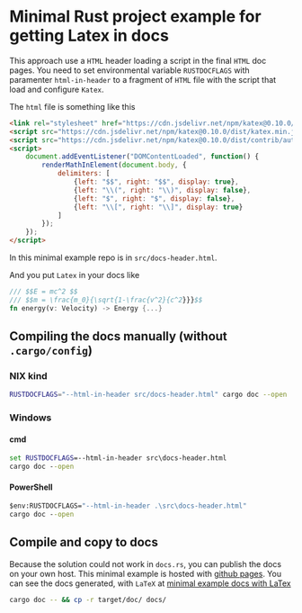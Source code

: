 # Minimal Rust project example for getting Latex in docs

This approach use a `HTML` header loading a script in the final `HTML` doc pages. You need to set environmental variable `RUSTDOCFLAGS` with paramenter `html-in-header` to a fragment of `HTML` file with the script that load and configure `Katex`.

The `html` file is something like this

```html
<link rel="stylesheet" href="https://cdn.jsdelivr.net/npm/katex@0.10.0/dist/katex.min.css" integrity="sha384-9eLZqc9ds8eNjO3TmqPeYcDj8n+Qfa4nuSiGYa6DjLNcv9BtN69ZIulL9+8CqC9Y" crossorigin="anonymous">
<script src="https://cdn.jsdelivr.net/npm/katex@0.10.0/dist/katex.min.js"                  integrity="sha384-K3vbOmF2BtaVai+Qk37uypf7VrgBubhQreNQe9aGsz9lB63dIFiQVlJbr92dw2Lx" crossorigin="anonymous"></script>
<script src="https://cdn.jsdelivr.net/npm/katex@0.10.0/dist/contrib/auto-render.min.js"    integrity="sha384-kmZOZB5ObwgQnS/DuDg6TScgOiWWBiVt0plIRkZCmE6rDZGrEOQeHM5PcHi+nyqe" crossorigin="anonymous"></script>
<script>
    document.addEventListener("DOMContentLoaded", function() {
        renderMathInElement(document.body, {
            delimiters: [
                {left: "$$", right: "$$", display: true},
                {left: "\\(", right: "\\)", display: false},
                {left: "$", right: "$", display: false},
                {left: "\\[", right: "\\]", display: true}
            ]
        });
    });
</script>
```

In this minimal example repo is in `src/docs-header.html`.

And you put `Latex` in your docs like

```rust
/// $$E = mc^2 $$
/// $$m = \frac{m_0}{\sqrt{1-\frac{v^2}{c^2}}}$$
fn energy(v: Velocity) -> Energy {...}

```

## Compiling the docs manually (without `.cargo/config`)

### NIX kind

```sh
RUSTDOCFLAGS="--html-in-header src/docs-header.html" cargo doc --open
```

### Windows

#### cmd

```bat
set RUSTDOCFLAGS=--html-in-header src\docs-header.html
cargo doc --open
```

#### PowerShell

```bat
$env:RUSTDOCFLAGS="--html-in-header .\src\docs-header.html"
cargo doc --open
```

## Compile and copy to docs

Because the solution could not work in `docs.rs`, you can publish the docs on your own host.
This minimal example is hosted with [github pages](https://pages.github.com/). You can see the docs generated, with `LaTeX` at
[minimal example docs with LaTex](https://victe.github.io/rust-latex-doc-minimal-example/rust_latex_doc_minimal_example/)

```sh
cargo doc -- && cp -r target/doc/ docs/
```
